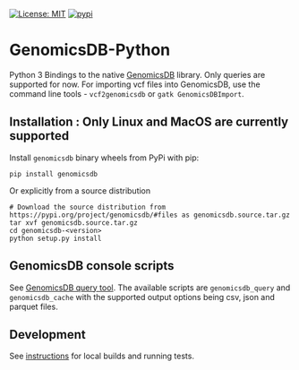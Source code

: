 [![License: MIT](https://img.shields.io/badge/License-MIT-yellow.svg)](https://opensource.org/licenses/MIT)
[![pypi](https://img.shields.io/pypi/v/genomicsdb.svg)](https://pypi.org/project/genomicsdb/) 

# GenomicsDB-Python
Python 3 Bindings to the native [GenomicsDB](https://github.com/GenomicsDB/GenomicsDB) library. Only queries are supported for now. For importing vcf files into GenomicsDB, use the command line tools - `vcf2genomicsdb` or `gatk GenomicsDBImport`.

## Installation : Only Linux and MacOS are currently supported
Install `genomicsdb` binary wheels from PyPi with pip:
```
pip install genomicsdb
```

Or explicitly from a source distribution

```
# Download the source distribution from https://pypi.org/project/genomicsdb/#files as genomicsdb.source.tar.gz
tar xvf genomicsdb.source.tar.gz
cd genomicsdb-<version>
python setup.py install
```

## GenomicsDB console scripts
See [GenomicsDB query tool](https://github.com/GenomicsDB/GenomicsDB-Python/blob/master/genomicsdb/scripts/README.md). The available scripts are `genomicsdb_query` and `genomicsdb_cache` with the supported output options being csv, json and parquet files.

## Development
See [instructions](https://github.com/GenomicsDB/GenomicsDB-Python/blob/master/INSTALL.md) for local builds and running tests.

